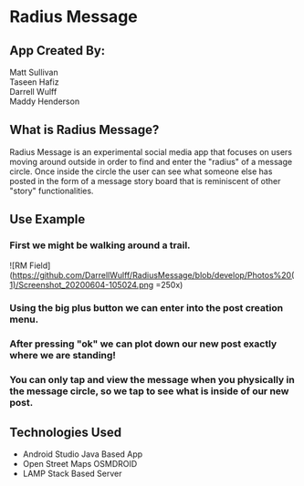 # Radius Message

## App Created By:

Matt Sullivan  
Taseen Hafiz  
Darrell Wulff  
Maddy Henderson

## What is Radius Message?


   Radius Message is an experimental social media app that focuses on users moving around outside in order to find and enter the "radius" of a message circle. Once inside the circle the user can see what someone else has posted in the form of a message story board that is reminiscent of other "story" functionalities. 


## Use Example

### First we might be walking around a trail.

![RM Field](https://github.com/DarrellWulff/RadiusMessage/blob/develop/Photos%20(1)/Screenshot_20200604-105024.png =250x)

### Using the big plus button we can enter into the post creation menu.

### After pressing "ok" we can plot down our new post exactly where we are standing!

### You can only tap and view the message when you physically in the message circle, so we tap to see what is inside of our new post.


## Technologies Used

* Android Studio Java Based App
* Open Street Maps OSMDROID
* LAMP Stack Based Server


